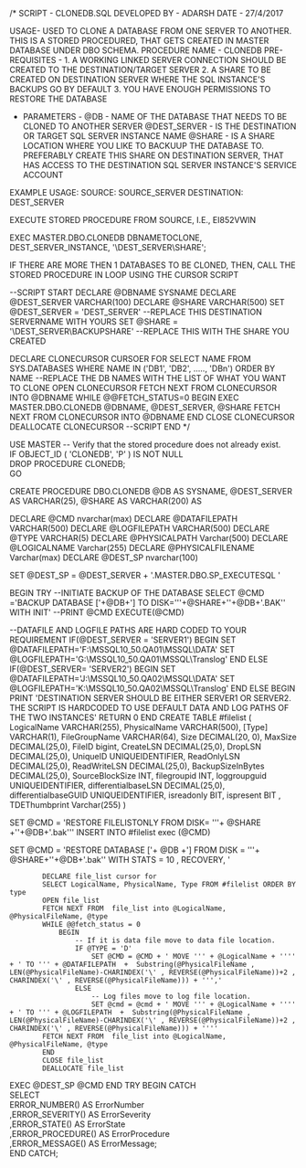 /*
SCRIPT - CLONEDB.SQL
DEVELOPED BY - ADARSH
DATE - 27/4/2017

USAGE- USED TO CLONE A DATABASE FROM ONE SERVER TO ANOTHER. THIS IS A STORED PROCEDURED, THAT GETS CREATED IN MASTER DATABASE UNDER DBO SCHEMA. 
PROCEDURE NAME - CLONEDB
PRE-REQUISITES - 1. A WORKING LINKED SERVER CONNECTION SHOULD BE CREATED TO THE DESTINATION/TARGET SERVER
				         2. A SHARE TO BE CREATED ON DESTINATION SERVER WHERE THE SQL INSTANCE'S BACKUPS GO BY DEFAULT
				         3. YOU HAVE ENOUGH PERMISSIONS TO RESTORE THE DATABASE

- PARAMETERS - 
@DB - NAME OF THE DATABASE THAT NEEDS TO BE CLONED TO ANOTHER SERVER
@DEST_SERVER - IS THE DESTINATION OR TARGET SQL SERVER INSTANCE NAME
@SHARE - IS A SHARE LOCATION WHERE YOU LIKE TO BACKUUP THE DATABASE TO. PREFERABLY CREATE THIS SHARE ON DESTINATION SERVER, THAT HAS ACCESS TO THE DESTINATION SQL SERVER INSTANCE'S SERVICE ACCOUNT


EXAMPLE USAGE:
SOURCE: SOURCE_SERVER
DESTINATION: DEST_SERVER

EXECUTE STORED PROCEDURE FROM SOURCE, I.E., EI852VWIN

EXEC MASTER.DBO.CLONEDB DBNAMETOCLONE, DEST_SERVER_INSTANCE, '\\DEST_SERVER\SHARE';

IF THERE ARE MORE THEN 1 DATABASES TO BE CLONED, THEN, CALL THE STORED PROCEDURE IN LOOP USING THE CURSOR SCRIPT

--SCRIPT START
DECLARE @DBNAME SYSNAME
DECLARE @DEST_SERVER VARCHAR(100)
DECLARE @SHARE VARCHAR(500)
SET @DEST_SERVER = 'DEST_SERVER'	--REPLACE THIS DESTINATION SERVERNAME WITH YOURS
SET @SHARE = '\\DEST_SERVER\BACKUPSHARE'  --REPLACE THIS WITH THE SHARE YOU CREATED

DECLARE CLONECURSOR CURSOER FOR
	SELECT NAME FROM SYS.DATABASES WHERE NAME IN ('DB1', 'DB2', ....., 'DBn') ORDER BY NAME   --REPLACE THE DB NAMES WITH THE LIST OF WHAT YOU WANT TO CLONE
OPEN CLONECURSOR
FETCH NEXT FROM  CLONECURSOR INTO @DBNAME
WHILE @@FETCH_STATUS=0
	BEGIN
	EXEC MASTER.DBO.CLONEDB @DBNAME, @DEST_SERVER, @SHARE
	FETCH NEXT FROM  CLONECURSOR INTO @DBNAME
	END
CLOSE CLONECURSOR   
DEALLOCATE CLONECURSOR
--SCRIPT END
*/

USE MASTER
-- Verify that the stored procedure does not already exist.  
IF OBJECT_ID ( 'CLONEDB', 'P' ) IS NOT NULL   
    DROP PROCEDURE CLONEDB;  
GO  

CREATE PROCEDURE DBO.CLONEDB 
@DB AS SYSNAME, 
@DEST_SERVER AS VARCHAR(25),
@SHARE AS VARCHAR(200)
AS

DECLARE @CMD nvarchar(max)
DECLARE @DATAFILEPATH VARCHAR(500)
DECLARE @LOGFILEPATH VARCHAR(500)
DECLARE @TYPE VARCHAR(5)
DECLARE @PHYSICALPATH Varchar(500)
DECLARE @LOGICALNAME Varchar(255) 
DECLARE @PHYSICALFILENAME Varchar(max)
DECLARE @DEST_SP nvarchar(100)

SET @DEST_SP = @DEST_SERVER + '.MASTER.DBO.SP_EXECUTESQL '

BEGIN TRY
--INITIATE BACKUP OF THE DATABASE
SELECT @CMD ='BACKUP DATABASE ['+@DB+'] TO DISK='''+@SHARE+'\'+@DB+'.BAK'' WITH INIT'
--PRINT @CMD
EXECUTE(@CMD)

--DATAFILE AND LOGFILE PATHS ARE HARD CODED TO YOUR REQUIREMENT
IF(@DEST_SERVER = 'SERVER1')
BEGIN
	SET @DATAFILEPATH='F:\MSSQL10_50.QA01\MSSQL\DATA\'
	SET @LOGFILEPATH='G:\MSSQL10_50.QA01\MSSQL\Translog\'
END
ELSE IF(@DEST_SERVER= 'SERVER2')
BEGIN
	SET @DATAFILEPATH='J:\MSSQL10_50.QA02\MSSQL\DATA\'
	SET @LOGFILEPATH='K:\MSSQL10_50.QA02\MSSQL\Translog\'
END
ELSE
BEGIN
	PRINT 'DESTINATION SERVER SHOULD BE EITHER SERVER1 OR SERVER2. THE SCRIPT IS HARDCODED TO USE DEFAULT DATA AND LOG PATHS OF THE TWO INSTANCES'
	RETURN 0
END
CREATE TABLE #filelist (
   LogicalName VARCHAR(255),
   PhysicalName VARCHAR(500),
   [Type] VARCHAR(1),
   FileGroupName VARCHAR(64),
   Size DECIMAL(20, 0),
   MaxSize DECIMAL(25,0),
   FileID bigint,
   CreateLSN DECIMAL(25,0),
   DropLSN DECIMAL(25,0),
   UniqueID UNIQUEIDENTIFIER,
   ReadOnlyLSN DECIMAL(25,0),
   ReadWriteLSN DECIMAL(25,0),
   BackupSizeInBytes DECIMAL(25,0),
   SourceBlockSize INT,
   filegroupid INT,
   loggroupguid UNIQUEIDENTIFIER,
   differentialbaseLSN DECIMAL(25,0),
   differentialbaseGUID UNIQUEIDENTIFIER,
   isreadonly BIT,
   ispresent BIT , 
   TDEThumbprint Varchar(255)
   )

 SET @CMD = 'RESTORE FILELISTONLY FROM DISK= '''+ @SHARE +'\'+@DB+'.bak'''
			INSERT INTO #filelist
			exec (@CMD)


SET @CMD =  'RESTORE DATABASE ['+ @DB +']  FROM DISK = '''+ @SHARE+'\'+@DB+'.bak'' WITH STATS = 10 , RECOVERY,  '
			
			DECLARE file_list cursor for  
			SELECT LogicalName, PhysicalName, Type FROM #filelist ORDER BY type
			OPEN file_list
			FETCH NEXT FROM  file_list into @LogicalName, @PhysicalFileName, @type
			WHILE @@fetch_status = 0
				BEGIN
				    -- If it is data file move to data file location.
					IF @TYPE = 'D'
						SET @CMD = @CMD + ' MOVE ''' + @LogicalName + '''' + ' TO ''' + @DATAFILEPATH  +  Substring(@PhysicalFileName , LEN(@PhysicalFileName)-CHARINDEX('\' , REVERSE(@PhysicalFileName))+2 , CHARINDEX('\' , REVERSE(@PhysicalFileName))) + ''','
					ELSE
						-- Log files move to log file location.
						SET @cmd = @cmd + ' MOVE ''' + @LogicalName + '''' + ' TO ''' + @LOGFILEPATH  +  Substring(@PhysicalFileName , LEN(@PhysicalFileName)-CHARINDEX('\' , REVERSE(@PhysicalFileName))+2 , CHARINDEX('\' , REVERSE(@PhysicalFileName))) + ''''
			FETCH NEXT FROM  file_list into @LogicalName, @PhysicalFileName, @type		
			END
			CLOSE file_list   
			DEALLOCATE file_list
EXEC @DEST_SP @CMD
END TRY
BEGIN CATCH  
    SELECT  
        ERROR_NUMBER() AS ErrorNumber  
        ,ERROR_SEVERITY() AS ErrorSeverity  
        ,ERROR_STATE() AS ErrorState  
        ,ERROR_PROCEDURE() AS ErrorProcedure  
        ,ERROR_MESSAGE() AS ErrorMessage;  
END CATCH; 
